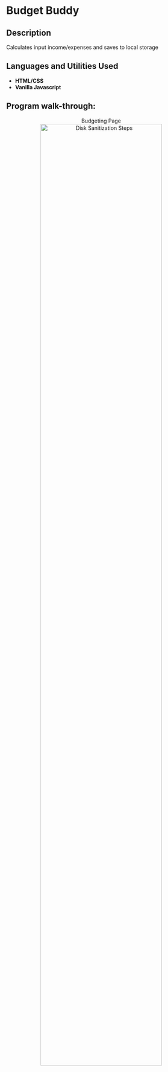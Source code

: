 <h1>Budget Buddy</h1>


<h2>Description</h2>
Calculates input income/expenses and saves to local storage
<br />


<h2>Languages and Utilities Used</h2>

- <b>HTML/CSS</b> 
- <b>Vanilla Javascript</b>


<h2>Program walk-through:</h2>

<p align="center">
Budgeting Page <br/>
<img src="https://i.imgur.com/WSTI4xH.png" height="80%" width="80%" alt="Disk Sanitization Steps"/>
<br />
<br />

</p>

<!--
 ```diff
- text in red
+ text in green
! text in orange
# text in gray
@@ text in purple (and bold)@@
```
--!>
